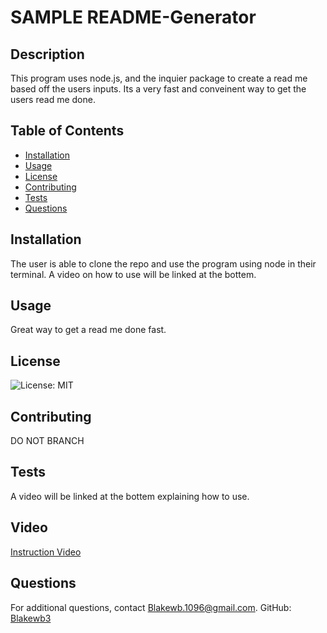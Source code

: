 # SAMPLE README-Generator
  ## Description
  This program uses node.js, and the inquier package to create a read me based off the users inputs. Its a very fast and conveinent way to get the users read me done.
  
  ## Table of Contents
  - [Installation](#installation)
  - [Usage](#usage)
  - [License](#license)
  - [Contributing](#contributing)
  - [Tests](#tests)
  - [Questions](#questions)
  
  ## Installation
  The user is able to clone the repo and use the program using node in their terminal. A video on how to use will be linked at the bottem.
  
  ## Usage
  Great way to get a read me done fast.
  
  ## License
  ![License: MIT](https://img.shields.io/badge/license-mit-green.svg)
  
  
  
  ## Contributing
  DO NOT BRANCH
  
  ## Tests
  A video will be linked at the bottem explaining how to use.

  ## Video
  [Instruction Video](https://drive.google.com/file/d/1aJHfgFQhzBDuvtXCA3tPeXBV_RjtIWv3/view)
  ## Questions
  For additional questions, contact Blakewb.1096@gmail.com.
  GitHub: [Blakewb3](https://github.com/Blakewb3)





